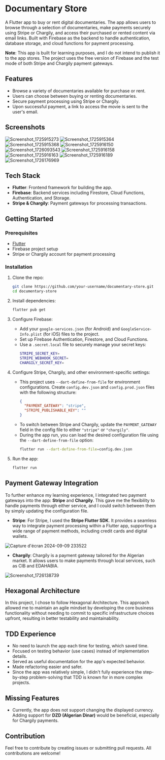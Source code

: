 # Documentary Store

A Flutter app to buy or rent digital documentaries. The app allows users to browse through a selection of documentaries, make payments securely using Stripe or Chargily, and access their purchased or rented content via email links. Built with Firebase as the backend to handle authentication, database storage, and cloud functions for payment processing.

**Note**: This app is built for learning purposes, and I do not intend to publish it to the app stores. The project uses the free version of Firebase and the test mode of both Stripe and Chargily payment gateways.

## Features

- Browse a variety of documentaries available for purchase or rent.
- Users can choose between buying or renting documentaries.
- Secure payment processing using Stripe or Chargily.
- Upon successful payment, a link to access the movie is sent to the user's email.

## Screenshots

![Screenshot_1725915273](https://github.com/user-attachments/assets/63964185-5909-487f-aa32-0bd1442ebaab)
![Screenshot_1725915364](https://github.com/user-attachments/assets/ec32cd10-a5dd-48a1-b139-505881c32de8)
![Screenshot_1725915368](https://github.com/user-attachments/assets/01600728-d556-430a-806a-cd6aeed793c3)
![Screenshot_1725916150](https://github.com/user-attachments/assets/fca3884a-79c9-4d74-afa5-88f20a11a13e)
![Screenshot_1726093543](https://github.com/user-attachments/assets/8aa17d3a-f676-4371-a624-c8949ef5203b)
![Screenshot_1725916158](https://github.com/user-attachments/assets/0a88c7b1-fbb1-49fe-8018-5aaa530c4083)
![Screenshot_1725916163](https://github.com/user-attachments/assets/0eebeb2e-b2ed-4d0a-ab4f-a64866427bf8)
![Screenshot_1725916189](https://github.com/user-attachments/assets/4e92a633-77f3-4643-96dd-e944bf20a462)
![Screenshot_1726176969](https://github.com/user-attachments/assets/abf4b47b-26fe-4a6a-977d-17e5b1354c8f)


## Tech Stack

- **Flutter**: Frontend framework for building the app.
- **Firebase**: Backend services including Firestore, Cloud Functions, Authentication, and Storage.
- **Stripe & Chargily**: Payment gateways for processing transactions.

## Getting Started

### Prerequisites

- [Flutter](https://flutter.dev/docs/get-started/install)
- Firebase project setup
- Stripe or Chargily account for payment processing

### Installation

1. Clone the repo:
    ```bash
    git clone https://github.com/your-username/documentary-store.git
    cd documentary-store
    ```

2. Install dependencies:
    ```bash
    flutter pub get
    ```

3. Configure Firebase:
    - Add your `google-services.json` (for Android) and `GoogleService-Info.plist` (for iOS) files to the project.
    - Set up Firebase Authentication, Firestore, and Cloud Functions.
    - Use a `.secret.local` file to securely manage your secret keys:
      ```bash
      STRIPE_SECRET_KEY=
      STRIPE_WEBHOOK_SECRET=
      CHARGILY_SECRET_KEY=
      ```

4. Configure Stripe, Chargily, and other environment-specific settings:
    - This project uses `--dart-define-from-file` for environment configurations. Create `config.dev.json` and `config.prod.json` files with the following structure:
      ```json
      {
        "PAYMENT_GATEWAY": "stripe", 
        "STRIPE_PUBLISHABLE_KEY": ""
      }
      ```
    - To switch between Stripe and Chargily, update the `PAYMENT_GATEWAY` field in the config file to either `"stripe"` or `"chargily"`.
    - During the app run, you can load the desired configuration file using the `--dart-define-from-file` option:
      ```bash
      flutter run --dart-define-from-file=config.dev.json
      ```

5. Run the app:
    ```bash
    flutter run
    ```

## Payment Gateway Integration

To further enhance my learning experience, I integrated two payment gateways into the app: **Stripe** and **Chargily**. This gave me the flexibility to handle payments through either service, and I could switch between them by simply updating the configuration file.

- **Stripe**: For Stripe, I used the **Stripe Flutter SDK**. It provides a seamless way to integrate payment processing within a Flutter app, supporting a wide range of payment methods, including credit cards and digital wallets.

![Capture d'écran 2024-09-09 233522](https://github.com/user-attachments/assets/94c1de16-6e9e-4cc7-9290-60fa8a5b4e3f)

- **Chargily**: Chargily is a payment gateway tailored for the Algerian market. It allows users to make payments through local services, such as CIB and EDAHABIA.

![Screenshot_1726138739](https://github.com/user-attachments/assets/dc121ad5-1cb0-43a0-bc78-f279d2192268)

## Hexagonal Architecture

In this project, I chose to follow Hexagonal Architecture. This approach allowed me to maintain an agile mindset by developing the core business functionality without needing to commit to specific infrastructure choices upfront, resulting in better testability and maintainability.


## TDD Experience

- No need to launch the app each time for testing, which saved time.
- Focused on testing behavior (use cases) instead of implementation details.
- Served as useful documentation for the app's expected behavior.
- Made refactoring easier and safer.
- Since the app was relatively simple, I didn't fully experience the step-by-step problem-solving that TDD is known for in more complex projects.

## Missing Features

- Currently, the app does not support changing the displayed currency. Adding support for **DZD (Algerian Dinar)** would be beneficial, especially for Chargily payments.

## Contribution

Feel free to contribute by creating issues or submitting pull requests. All contributions are welcome!
